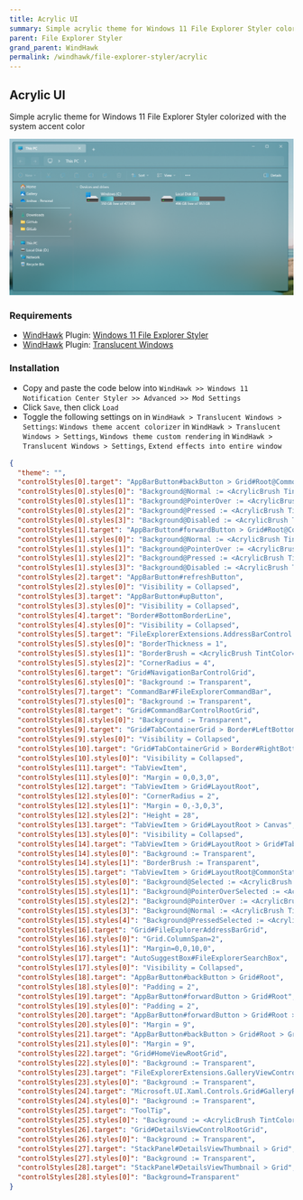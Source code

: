 ```yaml
---
title: Acrylic UI
summary: Simple acrylic theme for Windows 11 File Explorer Styler colorized with the system accent color
parent: File Explorer Styler
grand_parent: WindHawk
permalink: /windhawk/file-explorer-styler/acrylic
---
```



## Acrylic UI
Simple acrylic theme for Windows 11 File Explorer Styler colorized with the system accent color

![Preview](https://raw.githubusercontent.com/The-Back-Room/The-Back-Room.github.io/refs/heads/main/docs/assets/images/previews/file-explorer-styler/acrylic.bmp)

### Requirements

- [WindHawk](https://windhaek.net/) Plugin: [Windows 11 File Explorer Styler](https://windhawk.net/mods/windows-11-file-explorer-styler)
- [WindHawk](https://windhaek.net/) Plugin: [Translucent Windows](https://windhawk.net/mods/translucent-windows)

### Installation

- Copy and paste the code below into `WindHawk >> Windows 11 Notification Center Styler >> Advanced >> Mod Settings`
- Click `Save`, then click `Load`
- Toggle the following settings on in `WindHawk > Translucent Windows > Settings`: `Windows theme accent colorizer` in `WindHawk > Translucent Windows > Settings`, `Windows theme custom rendering` in `WindHawk > Translucent Windows > Settings`, `Extend effects into entire window`

```json
{
  "theme": "",
  "controlStyles[0].target": "AppBarButton#backButton > Grid#Root@CommonStates > Border#AppBarButtonInnerBorder",
  "controlStyles[0].styles[0]": "Background@Normal := <AcrylicBrush TintColor=\"Transparent\" Opacity=\"0.07\"/>",
  "controlStyles[0].styles[1]": "Background@PointerOver := <AcrylicBrush TintColor=\"Transparent\" Opacity=\"0.12\"/>",
  "controlStyles[0].styles[2]": "Background@Pressed := <AcrylicBrush TintColor=\"Transparent\" Opacity=\"0.12\"/>",
  "controlStyles[0].styles[3]": "Background@Disabled := <AcrylicBrush TintColor=\"Transparent\" Opacity=\"0.05\"/>",
  "controlStyles[1].target": "AppBarButton#forwardButton > Grid#Root@CommonStates > Border#AppBarButtonInnerBorder",
  "controlStyles[1].styles[0]": "Background@Normal := <AcrylicBrush TintColor=\"Transparent\" Opacity=\"0.05\"/>",
  "controlStyles[1].styles[1]": "Background@PointerOver := <AcrylicBrush TintColor=\"Transparent\" Opacity=\"0.12\"/>",
  "controlStyles[1].styles[2]": "Background@Pressed := <AcrylicBrush TintColor=\"Transparent\" Opacity=\"0.12\"/>",
  "controlStyles[1].styles[3]": "Background@Disabled := <AcrylicBrush TintColor=\"Transparent\" Opacity=\"0.05\"/>",
  "controlStyles[2].target": "AppBarButton#refreshButton",
  "controlStyles[2].styles[0]": "Visibility = Collapsed",
  "controlStyles[3].target": "AppBarButton#upButton",
  "controlStyles[3].styles[0]": "Visibility = Collapsed",
  "controlStyles[4].target": "Border#BottomBorderLine",
  "controlStyles[4].styles[0]": "Visibility = Collapsed",
  "controlStyles[5].target": "FileExplorerExtensions.AddressBarControl > Grid#PART_LayoutRoot > Grid#NormalModeGrid",
  "controlStyles[5].styles[0]": "BorderThickness = 1",
  "controlStyles[5].styles[1]": "BorderBrush = <AcrylicBrush TintColor=\"Black\" Opacity=\"0.5\" />",
  "controlStyles[5].styles[2]": "CornerRadius = 4",
  "controlStyles[6].target": "Grid#NavigationBarControlGrid",
  "controlStyles[6].styles[0]": "Background := Transparent",
  "controlStyles[7].target": "CommandBar#FileExplorerCommandBar",
  "controlStyles[7].styles[0]": "Background := Transparent",
  "controlStyles[8].target": "Grid#CommandBarControlRootGrid",
  "controlStyles[8].styles[0]": "Background := Transparent",
  "controlStyles[9].target": "Grid#TabContainerGrid > Border#LeftBottomBorderLine",
  "controlStyles[9].styles[0]": "Visibility = Collapsed",
  "controlStyles[10].target": "Grid#TabContainerGrid > Border#RightBottomBorderLine",
  "controlStyles[10].styles[0]": "Visibility = Collapsed",
  "controlStyles[11].target": "TabViewItem",
  "controlStyles[11].styles[0]": "Margin = 0,0,3,0",
  "controlStyles[12].target": "TabViewItem > Grid#LayoutRoot",
  "controlStyles[12].styles[0]": "CornerRadius = 2",
  "controlStyles[12].styles[1]": "Margin = 0,-3,0,3",
  "controlStyles[12].styles[2]": "Height = 28",
  "controlStyles[13].target": "TabViewItem > Grid#LayoutRoot > Canvas",
  "controlStyles[13].styles[0]": "Visibility = Collapsed",
  "controlStyles[14].target": "TabViewItem > Grid#LayoutRoot > Grid#TabContainer",
  "controlStyles[14].styles[0]": "Background := Transparent",
  "controlStyles[14].styles[1]": "BorderBrush := Transparent",
  "controlStyles[15].target": "TabViewItem > Grid#LayoutRoot@CommonStates",
  "controlStyles[15].styles[0]": "Background@Selected := <AcrylicBrush TintColor=\"Transparent\" Opacity=\"0.35\" />",
  "controlStyles[15].styles[1]": "Background@PointerOverSelected := <AcrylicBrush TintColor=\"Transparent\" Opacity=\"00.35\"  />",
  "controlStyles[15].styles[2]": "Background@PointerOver := <AcrylicBrush TintColor=\"Transparent\" Opacity=\"0.13\" />",
  "controlStyles[15].styles[3]": "Background@Normal := <AcrylicBrush TintColor=\"Transparent\" Opacity=\"0.05\" />",
  "controlStyles[15].styles[4]": "Background@PressedSelected := <AcrylicBrush TintColor=\"Transparent\" Opacity=\"0.35\" />",
  "controlStyles[16].target": "Grid#FileExplorerAddressBarGrid",
  "controlStyles[16].styles[0]": "Grid.ColumnSpan=2",
  "controlStyles[16].styles[1]": "Margin=0,0,10,0",
  "controlStyles[17].target": "AutoSuggestBox#FileExplorerSearchBox",
  "controlStyles[17].styles[0]": "Visibility = Collapsed",
  "controlStyles[18].target": "AppBarButton#backButton > Grid#Root",
  "controlStyles[18].styles[0]": "Padding = 2",
  "controlStyles[19].target": "AppBarButton#forwardButton > Grid#Root",
  "controlStyles[19].styles[0]": "Padding = 2",
  "controlStyles[20].target": "AppBarButton#forwardButton > Grid#Root > Grid#ContentRoot > Viewbox#ContentViewbox",
  "controlStyles[20].styles[0]": "Margin = 9",
  "controlStyles[21].target": "AppBarButton#backButton > Grid#Root > Grid#ContentRoot > Viewbox#ContentViewbox",
  "controlStyles[21].styles[0]": "Margin = 9",
  "controlStyles[22].target": "Grid#HomeViewRootGrid",
  "controlStyles[22].styles[0]": "Background := Transparent",
  "controlStyles[23].target": "FileExplorerExtensions.GalleryViewControl#GalleryViewControl > Grid",
  "controlStyles[23].styles[0]": "Background := Transparent",
  "controlStyles[24].target": "Microsoft.UI.Xaml.Controls.Grid#GalleryRootGrid",
  "controlStyles[24].styles[0]": "Background := Transparent",
  "controlStyles[25].target": "ToolTip",
  "controlStyles[25].styles[0]": "Background := <AcrylicBrush TintColor=\"Transparent\" Opacity=\"0.3\" />",
  "controlStyles[26].target": "Grid#DetailsViewControlRootGrid",
  "controlStyles[26].styles[0]": "Background := Transparent",
  "controlStyles[27].target": "StackPanel#DetailsViewThumbnail > Grid",
  "controlStyles[27].styles[0]": "Background := Transparent",
  "controlStyles[28].target": "StackPanel#DetailsViewThumbnail > Grid",
  "controlStyles[28].styles[0]": "Background=Transparent"
}
```